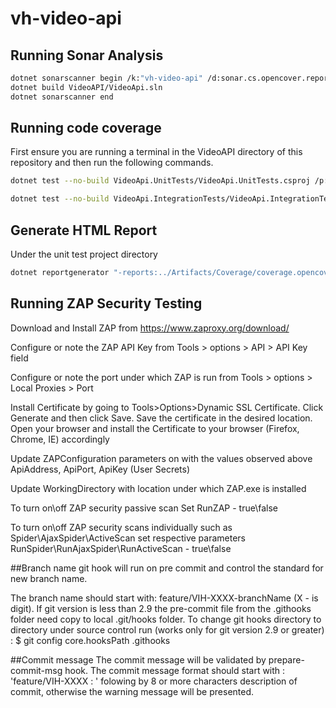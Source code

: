 # vh-video-api

## Running Sonar Analysis

``` bash
dotnet sonarscanner begin /k:"vh-video-api" /d:sonar.cs.opencover.reportsPaths="VideoAPI/Artifacts/Coverage/coverage.opencover.xml" /d:sonar.coverage.exclusions="Video.API/Program.cs,Video.API/Startup.cs,Video.API/Extensions/**,Video.API/Swagger/**,**/Video.API/ConfigureServicesExtensions.cs,**/Testing.Common/**,**/Testing.Common/Helper/,Helper/Builders/Api/,Helper/Builders/Domain/,VideoApi.Common/**,VideoApi.DAL/Mappings/**,VideoApi.DAL/SeedData/**,VideoApi.DAL/VideoApiDbContext.cs,VideoApi.DAL/**/DesignTimeHearingsContextFactory.cs,VideoApi.DAL/Migrations/**,VideoApi.Domain/Ddd/**,VideoApi.Domain/Validations/**" /d:sonar.cpd.exclusions="VideoApi.DAL/Migrations/**" /d:sonar.verbose=true
dotnet build VideoAPI/VideoApi.sln
dotnet sonarscanner end
```

## Running code coverage

First ensure you are running a terminal in the VideoAPI directory of this repository and then run the following commands.

``` bash
dotnet test --no-build VideoApi.UnitTests/VideoApi.UnitTests.csproj /p:CollectCoverage=true /p:CoverletOutputFormat="\"opencover,cobertura,json,lcov\"" /p:CoverletOutput=../Artifacts/Coverage/ /p:MergeWith='../Artifacts/Coverage/coverage.json' /p:Exclude="\"[*]Video.API.Extensions.*,[Video.API]Video.API.ConfigureServicesExtensions,[Video.API]Video.API.Startup,[Video.API]Video.API.Program,[*]Video.API.Swagger.*,[VideoApi.*Tests?]*,[*]VideoApi.DAL.SeedData.*,[*]VideoApi.DAL.Migrations.*,[*]VideoApi.DAL.Mappings.*,[*]VideoApi.Domain.Ddd.*,[*]VideoApi.Domain.Validations.*,[VideoApi.DAL]VideoApi.DAL.VideoApiDbContext,[VideoApi.DAL]VideoApi.DAL.DesignTimeHearingsContextFactory,[*]VideoApi.Common.*,[*]Testing.Common.*,[*]VideoApi.Services.*\""

dotnet test --no-build VideoApi.IntegrationTests/VideoApi.IntegrationTests.csproj /p:CollectCoverage=true /p:CoverletOutputFormat="\"opencover,cobertura,json,lcov\"" /p:CoverletOutput=../Artifacts/Coverage/ /p:MergeWith='../Artifacts/Coverage/coverage.json' /p:Exclude="\"[*]Video.API.Extensions.*,[Video.API]Video.API.ConfigureServicesExtensions,[Video.API]Video.API.Startup,[Video.API]Video.API.Program,[*]Video.API.Swagger.*,[VideoApi.*Tests?]*,[*]VideoApi.DAL.SeedData.*,[*]VideoApi.DAL.Migrations.*,[*]VideoApi.DAL.Mappings.*,[*]VideoApi.Domain.Ddd.*,[*]VideoApi.Domain.Validations.*,[VideoApi.DAL]VideoApi.DAL.VideoApiDbContext,[VideoApi.DAL]VideoApi.DAL.DesignTimeHearingsContextFactory,[*]VideoApi.Common.*,[*]Testing.Common.*,[*]VideoApi.Services.*\""

```

## Generate HTML Report

Under the unit test project directory

``` bash
dotnet reportgenerator "-reports:../Artifacts/Coverage/coverage.opencover.xml" "-targetDir:../Artifacts/Coverage/Report" -reporttypes:HtmlInline_AzurePipelines
```

## Running ZAP Security Testing

Download and Install ZAP from https://www.zaproxy.org/download/

Configure or note the ZAP API Key from Tools > options > API > API Key field

Configure or note the port under which ZAP is run from Tools > options > Local Proxies > Port 

Install Certificate by going to Tools>Options>Dynamic SSL Certificate. Click Generate and then click Save.
Save the certificate in the desired location. Open your browser and install the Certificate to your browser (Firefox, Chrome, IE) accordingly

Update ZAPConfiguration parameters on with the values observed above ApiAddress, ApiPort, ApiKey (User Secrets)

Update WorkingDirectory with location under which ZAP.exe is installed

To turn on\off ZAP security passive scan Set RunZAP - true\false

To turn on\off ZAP security scans individually such as Spider\AjaxSpider\ActiveScan set respective parameters RunSpider\RunAjaxSpider\RunActiveScan - true\false


##Branch name git hook will run on pre commit and control the standard for new branch name.

The branch name should start with: feature/VIH-XXXX-branchName  (X - is digit).
If git version is less than 2.9 the pre-commit file from the .githooks folder need copy to local .git/hooks folder.
To change git hooks directory to directory under source control run (works only for git version 2.9 or greater) :
$ git config core.hooksPath .githooks

##Commit message 
The commit message will be validated by prepare-commit-msg hook.
The commit message format should start with : 'feature/VIH-XXXX : ' folowing by 8 or more characters description of commit, otherwise the warning message will be presented.


